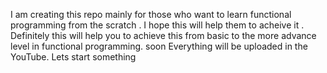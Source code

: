 I am creating this repo mainly for those who want to learn functional programming from the scratch . I hope this will help them to acheive it .
Definitely this will help you to achieve this from basic to the more advance level in functional programming.
soon Everything will be uploaded in the YouTube.
Lets start something
